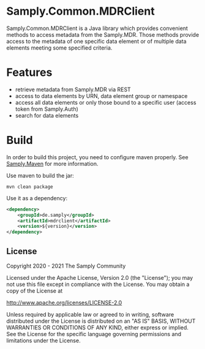 # Samply.Common.MDRClient

Samply.Common.MDRClient is a Java library which provides convenient methods
to access metadata from the Samply.MDR. Those  methods provide access to
the metadata of one specific data element or of multiple data elements meeting
some specified criteria.

# Features

- retrieve metadata from Samply.MDR via REST
- access to data elements by URN, data element group or namespace
- access all data elements or only those bound to a specific user (access token
  from Samply.Auth)
- search for data elements

# Build

In order to build this project, you need to configure maven properly.  See
[Samply.Maven](https://bitbucket.org/medinfo_mainz/samply.maven) for more
information.

Use maven to build the jar:

``` 
mvn clean package
```

Use it as a dependency:

```xml
<dependency>
    <groupId>de.samply</groupId>
    <artifactId>mdrclient</artifactId>
    <version>${version}</version>
</dependency>
```

## License
       
Copyright 2020 - 2021 The Samply Community
       
Licensed under the Apache License, Version 2.0 (the "License"); you may not use this file except in compliance with the License. You may obtain a copy of the License at
       
http://www.apache.org/licenses/LICENSE-2.0
       
Unless required by applicable law or agreed to in writing, software distributed under the License is distributed on an "AS IS" BASIS, WITHOUT WARRANTIES OR CONDITIONS OF ANY KIND, either express or implied. See the License for the specific language governing permissions and limitations under the License.
